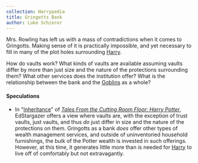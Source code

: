 ```yaml
---
collection: Harrypedia
title: Gringotts Bank
author: Luke Schierer
---
```


Mrs. Rowling has left us with a mass of contradictions when it comes to
Gringotts.  Making sense of it is practically impossible, and yet necessary to
fill in many of the plot holes surrounding [Harry].  

How do vaults work?  What kinds of vaults are available assuming vaults differ
by more than just size and the nature of the protections surrounding them? What
other services does the institution offer?  What is the relationship between the
bank and the [Goblins] as a whole?  

#### Speculations

* In "[Inheritance](https://www.fanfiction.net/s/7989623/7)" of _[Tales From
  the Cutting Room Floor: Harry Potter](https://www.fanfiction.net/s/7989623)_,
  EdStargazer offers a view where vaults are, with the exception of trust
  vaults, just vaults, and thus *do* just differ in size and the nature of the
  protections on them.  Gringotts as a bank *does* offer other types of wealth
  management services, and outside of uninventoried household furnishings, the
  bulk of the Potter wealth is invested in such offerings.  However, at this
  time, it generates little more than is needed for [Harry] to live off of
  comfortably but not extravagantly. 

[Harry]: <../people/Potter/Harry_James/>

[Goblins]: <../beings/goblin/>


